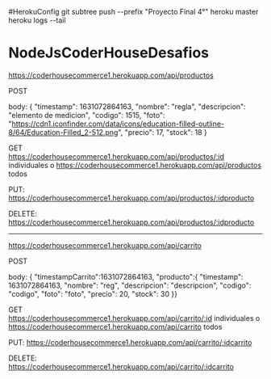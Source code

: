 #HerokuConfig
git subtree push --prefix "Proyecto Final 4°"  heroku master
heroku logs --tail 
# NodeJsCoderHouseDesafios

https://coderhousecommerce1.herokuapp.com/api/productos

POST 

body:
{
    "timestamp": 1631072864163,
    "nombre": "regla",
    "descripcion": "elemento de medicion",
    "codigo": 1515,
    "foto": "https://cdn1.iconfinder.com/data/icons/education-filled-outline-8/64/Education-Filled_2-512.png",
    "precio": 17,
    "stock": 18
}

GET  
https://coderhousecommerce1.herokuapp.com/api/productos/:id individuales
o
https://coderhousecommerce1.herokuapp.com/api/productos todos

PUT:
https://coderhousecommerce1.herokuapp.com/api/productos/:idproducto

DELETE:
https://coderhousecommerce1.herokuapp.com/api/productos/:idproducto

-------------------

https://coderhousecommerce1.herokuapp.com/api/carrito

POST 

body:
{
		"timestampCarrito":1631072864163,
		"producto":{
			"timestamp": 1631072864163,
			"nombre": "reg",
			"descripcion": "descripcion",
			"codigo": "codigo",
			"foto": "foto",
			"precio": 20,
			"stock": 30
	}}

GET  
https://coderhousecommerce1.herokuapp.com/api/carrito/:id individuales
o
https://coderhousecommerce1.herokuapp.com/api/carrito todos

PUT:
https://coderhousecommerce1.herokuapp.com/api/carrito/:idcarrito

DELETE:
https://coderhousecommerce1.herokuapp.com/api/carrito/:idcarrito



